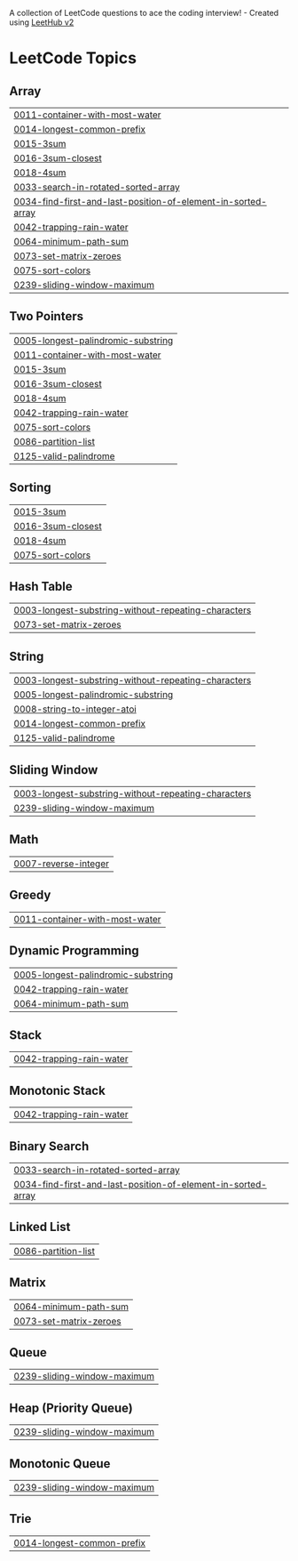 A collection of LeetCode questions to ace the coding interview! - Created using [LeetHub v2](https://github.com/arunbhardwaj/LeetHub-2.0)
<!---LeetCode Topics Start-->
# LeetCode Topics
## Array
|  |
| ------- |
| [0011-container-with-most-water](https://github.com/dhivyan-11/LEETCODE/tree/master/0011-container-with-most-water) |
| [0014-longest-common-prefix](https://github.com/dhivyan-11/LEETCODE/tree/master/0014-longest-common-prefix) |
| [0015-3sum](https://github.com/dhivyan-11/LEETCODE/tree/master/0015-3sum) |
| [0016-3sum-closest](https://github.com/dhivyan-11/LEETCODE/tree/master/0016-3sum-closest) |
| [0018-4sum](https://github.com/dhivyan-11/LEETCODE/tree/master/0018-4sum) |
| [0033-search-in-rotated-sorted-array](https://github.com/dhivyan-11/LEETCODE/tree/master/0033-search-in-rotated-sorted-array) |
| [0034-find-first-and-last-position-of-element-in-sorted-array](https://github.com/dhivyan-11/LEETCODE/tree/master/0034-find-first-and-last-position-of-element-in-sorted-array) |
| [0042-trapping-rain-water](https://github.com/dhivyan-11/LEETCODE/tree/master/0042-trapping-rain-water) |
| [0064-minimum-path-sum](https://github.com/dhivyan-11/LEETCODE/tree/master/0064-minimum-path-sum) |
| [0073-set-matrix-zeroes](https://github.com/dhivyan-11/LEETCODE/tree/master/0073-set-matrix-zeroes) |
| [0075-sort-colors](https://github.com/dhivyan-11/LEETCODE/tree/master/0075-sort-colors) |
| [0239-sliding-window-maximum](https://github.com/dhivyan-11/LEETCODE/tree/master/0239-sliding-window-maximum) |
## Two Pointers
|  |
| ------- |
| [0005-longest-palindromic-substring](https://github.com/dhivyan-11/LEETCODE/tree/master/0005-longest-palindromic-substring) |
| [0011-container-with-most-water](https://github.com/dhivyan-11/LEETCODE/tree/master/0011-container-with-most-water) |
| [0015-3sum](https://github.com/dhivyan-11/LEETCODE/tree/master/0015-3sum) |
| [0016-3sum-closest](https://github.com/dhivyan-11/LEETCODE/tree/master/0016-3sum-closest) |
| [0018-4sum](https://github.com/dhivyan-11/LEETCODE/tree/master/0018-4sum) |
| [0042-trapping-rain-water](https://github.com/dhivyan-11/LEETCODE/tree/master/0042-trapping-rain-water) |
| [0075-sort-colors](https://github.com/dhivyan-11/LEETCODE/tree/master/0075-sort-colors) |
| [0086-partition-list](https://github.com/dhivyan-11/LEETCODE/tree/master/0086-partition-list) |
| [0125-valid-palindrome](https://github.com/dhivyan-11/LEETCODE/tree/master/0125-valid-palindrome) |
## Sorting
|  |
| ------- |
| [0015-3sum](https://github.com/dhivyan-11/LEETCODE/tree/master/0015-3sum) |
| [0016-3sum-closest](https://github.com/dhivyan-11/LEETCODE/tree/master/0016-3sum-closest) |
| [0018-4sum](https://github.com/dhivyan-11/LEETCODE/tree/master/0018-4sum) |
| [0075-sort-colors](https://github.com/dhivyan-11/LEETCODE/tree/master/0075-sort-colors) |
## Hash Table
|  |
| ------- |
| [0003-longest-substring-without-repeating-characters](https://github.com/dhivyan-11/LEETCODE/tree/master/0003-longest-substring-without-repeating-characters) |
| [0073-set-matrix-zeroes](https://github.com/dhivyan-11/LEETCODE/tree/master/0073-set-matrix-zeroes) |
## String
|  |
| ------- |
| [0003-longest-substring-without-repeating-characters](https://github.com/dhivyan-11/LEETCODE/tree/master/0003-longest-substring-without-repeating-characters) |
| [0005-longest-palindromic-substring](https://github.com/dhivyan-11/LEETCODE/tree/master/0005-longest-palindromic-substring) |
| [0008-string-to-integer-atoi](https://github.com/dhivyan-11/LEETCODE/tree/master/0008-string-to-integer-atoi) |
| [0014-longest-common-prefix](https://github.com/dhivyan-11/LEETCODE/tree/master/0014-longest-common-prefix) |
| [0125-valid-palindrome](https://github.com/dhivyan-11/LEETCODE/tree/master/0125-valid-palindrome) |
## Sliding Window
|  |
| ------- |
| [0003-longest-substring-without-repeating-characters](https://github.com/dhivyan-11/LEETCODE/tree/master/0003-longest-substring-without-repeating-characters) |
| [0239-sliding-window-maximum](https://github.com/dhivyan-11/LEETCODE/tree/master/0239-sliding-window-maximum) |
## Math
|  |
| ------- |
| [0007-reverse-integer](https://github.com/dhivyan-11/LEETCODE/tree/master/0007-reverse-integer) |
## Greedy
|  |
| ------- |
| [0011-container-with-most-water](https://github.com/dhivyan-11/LEETCODE/tree/master/0011-container-with-most-water) |
## Dynamic Programming
|  |
| ------- |
| [0005-longest-palindromic-substring](https://github.com/dhivyan-11/LEETCODE/tree/master/0005-longest-palindromic-substring) |
| [0042-trapping-rain-water](https://github.com/dhivyan-11/LEETCODE/tree/master/0042-trapping-rain-water) |
| [0064-minimum-path-sum](https://github.com/dhivyan-11/LEETCODE/tree/master/0064-minimum-path-sum) |
## Stack
|  |
| ------- |
| [0042-trapping-rain-water](https://github.com/dhivyan-11/LEETCODE/tree/master/0042-trapping-rain-water) |
## Monotonic Stack
|  |
| ------- |
| [0042-trapping-rain-water](https://github.com/dhivyan-11/LEETCODE/tree/master/0042-trapping-rain-water) |
## Binary Search
|  |
| ------- |
| [0033-search-in-rotated-sorted-array](https://github.com/dhivyan-11/LEETCODE/tree/master/0033-search-in-rotated-sorted-array) |
| [0034-find-first-and-last-position-of-element-in-sorted-array](https://github.com/dhivyan-11/LEETCODE/tree/master/0034-find-first-and-last-position-of-element-in-sorted-array) |
## Linked List
|  |
| ------- |
| [0086-partition-list](https://github.com/dhivyan-11/LEETCODE/tree/master/0086-partition-list) |
## Matrix
|  |
| ------- |
| [0064-minimum-path-sum](https://github.com/dhivyan-11/LEETCODE/tree/master/0064-minimum-path-sum) |
| [0073-set-matrix-zeroes](https://github.com/dhivyan-11/LEETCODE/tree/master/0073-set-matrix-zeroes) |
## Queue
|  |
| ------- |
| [0239-sliding-window-maximum](https://github.com/dhivyan-11/LEETCODE/tree/master/0239-sliding-window-maximum) |
## Heap (Priority Queue)
|  |
| ------- |
| [0239-sliding-window-maximum](https://github.com/dhivyan-11/LEETCODE/tree/master/0239-sliding-window-maximum) |
## Monotonic Queue
|  |
| ------- |
| [0239-sliding-window-maximum](https://github.com/dhivyan-11/LEETCODE/tree/master/0239-sliding-window-maximum) |
## Trie
|  |
| ------- |
| [0014-longest-common-prefix](https://github.com/dhivyan-11/LEETCODE/tree/master/0014-longest-common-prefix) |
<!---LeetCode Topics End-->